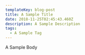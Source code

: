 ```yaml
---
templateKey: blog-post
title: A Sample Title
date: 2018-11-25T02:45:43.460Z
description: A Sample Description
tags:
  - A Sample Tag
---
```

A Sample Body
